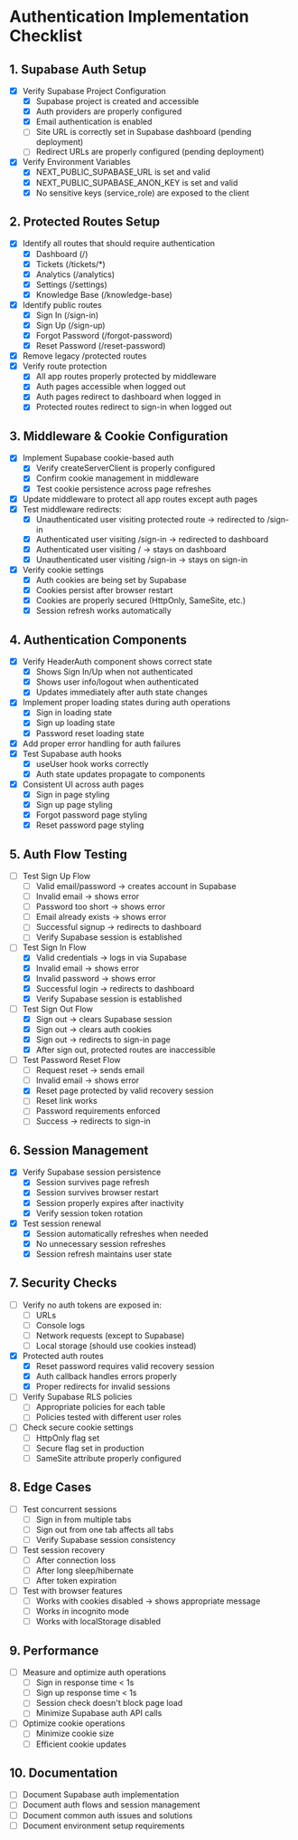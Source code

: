 # Authentication Implementation Checklist

## 1. Supabase Auth Setup
- [x] Verify Supabase Project Configuration
  - [x] Supabase project is created and accessible
  - [x] Auth providers are properly configured
  - [x] Email authentication is enabled
  - [ ] Site URL is correctly set in Supabase dashboard (pending deployment)
  - [ ] Redirect URLs are properly configured (pending deployment)
- [x] Verify Environment Variables
  - [x] NEXT_PUBLIC_SUPABASE_URL is set and valid
  - [x] NEXT_PUBLIC_SUPABASE_ANON_KEY is set and valid
  - [x] No sensitive keys (service_role) are exposed to the client

## 2. Protected Routes Setup
- [x] Identify all routes that should require authentication
  - [x] Dashboard (/)
  - [x] Tickets (/tickets/*)
  - [x] Analytics (/analytics)
  - [x] Settings (/settings)
  - [x] Knowledge Base (/knowledge-base)
- [x] Identify public routes
  - [x] Sign In (/sign-in)
  - [x] Sign Up (/sign-up)
  - [x] Forgot Password (/forgot-password)
  - [x] Reset Password (/reset-password)
- [x] Remove legacy /protected routes
- [x] Verify route protection
  - [x] All app routes properly protected by middleware
  - [x] Auth pages accessible when logged out
  - [x] Auth pages redirect to dashboard when logged in
  - [x] Protected routes redirect to sign-in when logged out

## 3. Middleware & Cookie Configuration
- [x] Implement Supabase cookie-based auth
  - [x] Verify createServerClient is properly configured
  - [x] Confirm cookie management in middleware
  - [x] Test cookie persistence across page refreshes
- [x] Update middleware to protect all app routes except auth pages
- [x] Test middleware redirects:
  - [x] Unauthenticated user visiting protected route → redirected to /sign-in
  - [x] Authenticated user visiting /sign-in → redirected to dashboard
  - [x] Authenticated user visiting / → stays on dashboard
  - [x] Unauthenticated user visiting /sign-in → stays on sign-in
- [x] Verify cookie settings
  - [x] Auth cookies are being set by Supabase
  - [x] Cookies persist after browser restart
  - [x] Cookies are properly secured (HttpOnly, SameSite, etc.)
  - [x] Session refresh works automatically

## 4. Authentication Components
- [x] Verify HeaderAuth component shows correct state
  - [x] Shows Sign In/Up when not authenticated
  - [x] Shows user info/logout when authenticated
  - [x] Updates immediately after auth state changes
- [x] Implement proper loading states during auth operations
  - [x] Sign in loading state
  - [x] Sign up loading state
  - [x] Password reset loading state
- [x] Add proper error handling for auth failures
- [x] Test Supabase auth hooks
  - [x] useUser hook works correctly
  - [x] Auth state updates propagate to components
- [x] Consistent UI across auth pages
  - [x] Sign in page styling
  - [x] Sign up page styling
  - [x] Forgot password page styling
  - [x] Reset password page styling

## 5. Auth Flow Testing
- [ ] Test Sign Up Flow
  - [ ] Valid email/password → creates account in Supabase
  - [ ] Invalid email → shows error
  - [ ] Password too short → shows error
  - [ ] Email already exists → shows error
  - [ ] Successful signup → redirects to dashboard
  - [ ] Verify Supabase session is established

- [ ] Test Sign In Flow
  - [x] Valid credentials → logs in via Supabase
  - [x] Invalid email → shows error
  - [x] Invalid password → shows error
  - [x] Successful login → redirects to dashboard
  - [x] Verify Supabase session is established

- [ ] Test Sign Out Flow
  - [x] Sign out → clears Supabase session
  - [x] Sign out → clears auth cookies
  - [x] Sign out → redirects to sign-in page
  - [x] After sign out, protected routes are inaccessible

- [ ] Test Password Reset Flow
  - [ ] Request reset → sends email
  - [ ] Invalid email → shows error
  - [x] Reset page protected by valid recovery session
  - [ ] Reset link works
  - [ ] Password requirements enforced
  - [ ] Success → redirects to sign-in

## 6. Session Management
- [x] Verify Supabase session persistence
  - [x] Session survives page refresh
  - [x] Session survives browser restart
  - [x] Session properly expires after inactivity
  - [x] Verify session token rotation
- [x] Test session renewal
  - [x] Session automatically refreshes when needed
  - [x] No unnecessary session refreshes
  - [x] Session refresh maintains user state

## 7. Security Checks
- [ ] Verify no auth tokens are exposed in:
  - [ ] URLs
  - [ ] Console logs
  - [ ] Network requests (except to Supabase)
  - [ ] Local storage (should use cookies instead)
- [x] Protected auth routes
  - [x] Reset password requires valid recovery session
  - [x] Auth callback handles errors properly
  - [x] Proper redirects for invalid sessions
- [ ] Verify Supabase RLS policies
  - [ ] Appropriate policies for each table
  - [ ] Policies tested with different user roles
- [ ] Check secure cookie settings
  - [ ] HttpOnly flag set
  - [ ] Secure flag set in production
  - [ ] SameSite attribute properly configured

## 8. Edge Cases
- [ ] Test concurrent sessions
  - [ ] Sign in from multiple tabs
  - [ ] Sign out from one tab affects all tabs
  - [ ] Verify Supabase session consistency
- [ ] Test session recovery
  - [ ] After connection loss
  - [ ] After long sleep/hibernate
  - [ ] After token expiration
- [ ] Test with browser features
  - [ ] Works with cookies disabled → shows appropriate message
  - [ ] Works in incognito mode
  - [ ] Works with localStorage disabled

## 9. Performance
- [ ] Measure and optimize auth operations
  - [ ] Sign in response time < 1s
  - [ ] Sign up response time < 1s
  - [ ] Session check doesn't block page load
  - [ ] Minimize Supabase auth API calls
- [ ] Optimize cookie operations
  - [ ] Minimize cookie size
  - [ ] Efficient cookie updates

## 10. Documentation
- [ ] Document Supabase auth implementation
- [ ] Document auth flows and session management
- [ ] Document common auth issues and solutions
- [ ] Document environment setup requirements 
